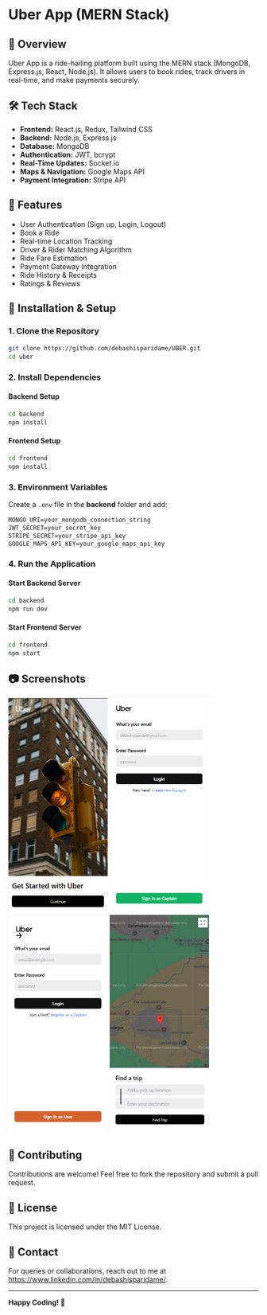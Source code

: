 
# Uber App (MERN Stack)

## 🚀 Overview
Uber App is a ride-hailing platform built using the MERN stack (MongoDB, Express.js, React, Node.js). It allows users to book rides, track drivers in real-time, and make payments securely.

## 🛠️ Tech Stack
- **Frontend:** React.js, Redux, Tailwind CSS
- **Backend:** Node.js, Express.js
- **Database:** MongoDB
- **Authentication:** JWT, bcrypt
- **Real-Time Updates:** Socket.io
- **Maps & Navigation:** Google Maps API
- **Payment Integration:** Stripe API

## 📌 Features
- User Authentication (Sign up, Login, Logout)
- Book a Ride
- Real-time Location Tracking
- Driver & Rider Matching Algorithm
- Ride Fare Estimation
- Payment Gateway Integration
- Ride History & Receipts
- Ratings & Reviews

## 🎯 Installation & Setup
### 1. Clone the Repository
```bash
git clone https://github.com/debashisparidame/UBER.git
cd uber
```
### 2. Install Dependencies
#### Backend Setup
```bash
cd backend
npm install
```
#### Frontend Setup
```bash
cd frontend
npm install
```
### 3. Environment Variables
Create a `.env` file in the **backend** folder and add:
```env
MONGO_URI=your_mongodb_connection_string
JWT_SECRET=your_secret_key
STRIPE_SECRET=your_stripe_api_key
GOOGLE_MAPS_API_KEY=your_google_maps_api_key
```

### 4. Run the Application
#### Start Backend Server
```bash
cd backend
npm run dev
```
#### Start Frontend Server
```bash
cd frontend
npm start
```

## 📷 Screenshots
<p float="left">
  <img src="/Images/Uber 1.png" width="200" />
  <img src="/Images/Uber 2.png" width="200" /> 
  <img src="/Images/Uber 3.png" width="200" />
  <img src="/Images/Uber 4.png" width="200" />
</p>

## 🤝 Contributing
Contributions are welcome! Feel free to fork the repository and submit a pull request.

## 📜 License
This project is licensed under the MIT License.

## 📩 Contact
For queries or collaborations, reach out to me at https://www.linkedin.com/in/debashisparidame/.

---
**Happy Coding! 🚀**